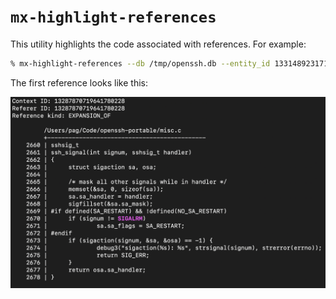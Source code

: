 # `mx-highlight-references`

This utility highlights the code associated with references. For example:

```bash
% mx-highlight-references --db /tmp/openssh.db --entity_id 13314892317121839104
```

The first reference looks like this:

![First reference to SIGALRM](images/openssh-variant-analysis-sigalrm-ref-0.png)
